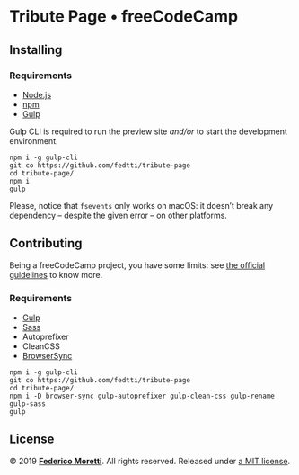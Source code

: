 # Tribute Page • freeCodeCamp



## Installing

### Requirements

- [Node.js](https://nodejs.org/)
- [npm](https://www.npmjs.com/)
- [Gulp](https://gulpjs.com/)

Gulp CLI is required to run the preview site _and/or_ to start the development environment.

```
npm i -g gulp-cli
git co https://github.com/fedtti/tribute-page
cd tribute-page/
npm i
gulp
```

Please, notice that `fsevents` only works on macOS: it doesn’t break any dependency – despite the given error – on other platforms.

## Contributing

Being a freeCodeCamp project, you have some limits: see [the official guidelines](https://learn.freecodecamp.org/responsive-web-design/responsive-web-design-projects/build-a-tribute-page) to know more.

### Requirements

- [Gulp](https://gulpjs.com/)
- [Sass](https://sass-lang.com/)
- Autoprefixer
- CleanCSS
- [BrowserSync](https://browsersync.io/)

```
npm i -g gulp-cli
git co https://github.com/fedtti/tribute-page
cd tribute-page/
npm i -D browser-sync gulp-autoprefixer gulp-clean-css gulp-rename gulp-sass
gulp
```

## License

© 2019 **[Federico Moretti](https://federicomoretti.it/)**. All rights reserved. Released under [a MIT license](/LICENSE).
